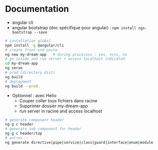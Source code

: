 # Documentation
- angular cli
- angular bootstrap (doc spécifique pour angular) : `npm install ngx-bootstrap --save`

```bash
# installation global
npm install -g @angular/cli
# create front-end paste
ng new my-dream-app   # during processus : yes, scss, no
# go inside and run server + access localhost indicated
cd my-dream-app
ng serve
# prod (directory dist)
ng build
# deployment
ng build --prod
```

- Optionnel : avec Helio
  - Couper coller tous fichiers dans racine
  - Supprimer dossier my-dream-app
  - run server in racine and access localhost

```bash
# generate component header
ng g c header
# generate sub component for header
ng g c header/top
# autres
ng generate directive|pipe|service|class|guard|interface|enum|module
```
